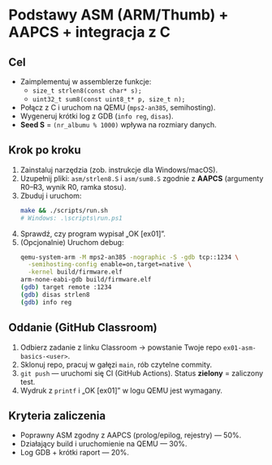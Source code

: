 # Podstawy ASM (ARM/Thumb) + AAPCS + integracja z C

## Cel
- Zaimplementuj w assemblerze funkcje:
  - `size_t strlen8(const char* s);`
  - `uint32_t sum8(const uint8_t* p, size_t n);`
- Połącz z C i uruchom na QEMU (`mps2-an385`, semihosting).
- Wygeneruj krótki log z GDB (`info reg`, `disas`).
- **Seed S** = `(nr_albumu % 1000)` wpływa na rozmiary danych.

## Krok po kroku
1. Zainstaluj narzędzia (zob. instrukcje dla Windows/macOS).
2. Uzupełnij pliki: `asm/strlen8.S` i `asm/sum8.S` zgodnie z **AAPCS** (argumenty R0–R3, wynik R0, ramka stosu).
3. Zbuduj i uruchom:
   ```bash
   make && ./scripts/run.sh
   # Windows: .\scripts\run.ps1
   ```
4. Sprawdź, czy program wypisał „OK [ex01]”.
5. (Opcjonalnie) Uruchom debug:
   ```bash
   qemu-system-arm -M mps2-an385 -nographic -S -gdb tcp::1234 \
     -semihosting-config enable=on,target=native \
     -kernel build/firmware.elf
   arm-none-eabi-gdb build/firmware.elf
   (gdb) target remote :1234
   (gdb) disas strlen8
   (gdb) info reg
   ```

## Oddanie (GitHub Classroom)
1. Odbierz zadanie z linku Classroom → powstanie Twoje repo `ex01-asm-basics-<user>`.
2. Sklonuj repo, pracuj w gałęzi `main`, rób czytelne commity.
3. `git push` — uruchomi się CI (GitHub Actions). Status **zielony** = zaliczony test.
4. Wydruk z `printf` i „OK [ex01]” w logu QEMU jest wymagany.

## Kryteria zaliczenia
- Poprawny ASM zgodny z AAPCS (prolog/epilog, rejestry) — 50%.
- Działający build i uruchomienie na QEMU — 30%.
- Log GDB + krótki raport — 20%.

